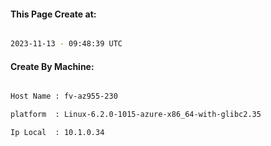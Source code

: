 
   
#### This Page Create at:

```bash

2023-11-13 - 09:48:39 UTC

```

#### Create By Machine:

```bash

Host Name : fv-az955-230

platform  : Linux-6.2.0-1015-azure-x86_64-with-glibc2.35

Ip Local  : 10.1.0.34

```

